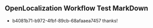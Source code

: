 ## OpenLocalization Workflow Test MarkDown
* b4081b71-b972-4fbf-89cb-68afaaea7457 
thanks!<!--HONumber=Mar16_HO2-->
